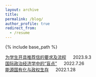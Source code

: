 ```yaml
---
layout: archive
title: 
permalink: /blog/
author_profile: true
redirect_from:
  - /resume
---
```


{% include base_path %}

[为学生开具推荐信的要求及流程](http://sym915.github.io/sub-blog3/) &emsp; 2023.9.3 <br>
[国际政治经济学中的“盲点”](http://sym915.github.io/sub-blog2/) &emsp; 2022.7.26 <br>
[能源国有化与政权生存](http://sym915.github.io/sub-blog1/) &emsp; 2022.1.28 <br>

